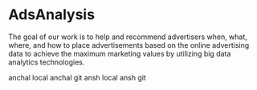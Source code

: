 # AdsAnalysis

The goal of our work is to help and recommend advertisers when, what, where, and how to place advertisements based on the online advertising data to achieve the maximum marketing values by utilizing big data analytics technologies.

anchal local
anchal git
ansh local
ansh git
